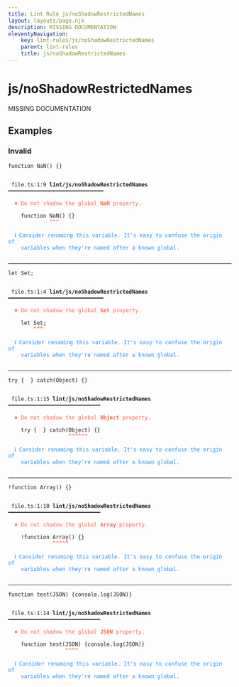 ```yaml
---
title: Lint Rule js/noShadowRestrictedNames
layout: layouts/page.njk
description: MISSING DOCUMENTATION
eleventyNavigation:
	key: lint-rules/js/noShadowRestrictedNames
	parent: lint-rules
	title: js/noShadowRestrictedNames
---
```


# js/noShadowRestrictedNames

MISSING DOCUMENTATION

<!-- EVERYTHING BELOW IS AUTOGENERATED. SEE SCRIPTS FOLDER FOR UPDATE SCRIPTS hash(0eda21f72f0a10982601068d74eb6838e53032a3) -->

## Examples
### Invalid
<pre class="language-text"><code class="language-text"><span class="token keyword">function</span> <span class="token variable">NaN</span><span class="token punctuation">(</span><span class="token punctuation">)</span> <span class="token punctuation">{</span><span class="token punctuation">}</span></code></pre>
<pre class="language-text"><code class="language-text">
 <span style="text-decoration-style: dotted;">file.ts:1:9</span> <strong>lint/js/noShadowRestrictedNames</strong> ━━━━━━━━━━━━━━━━━━━━━━━━━━━━━━

  <strong><span style="color: Tomato;">✖ </span></strong><span style="color: Tomato;">Do not shadow the global </span><span style="color: Tomato;"><strong>NaN</strong></span><span style="color: Tomato;"> property.</span>

    <span class="token keyword">function</span> <span class="token variable">NaN</span><span class="token punctuation">(</span><span class="token punctuation">)</span> <span class="token punctuation">{</span><span class="token punctuation">}</span>
             <span style="color: Tomato;"><strong>^</strong></span><span style="color: Tomato;"><strong>^</strong></span><span style="color: Tomato;"><strong>^</strong></span>

  <strong><span style="color: DodgerBlue;">ℹ </span></strong><span style="color: DodgerBlue;">Consider renaming this variable. It&apos;s easy to confuse the origin of</span>
    <span style="color: DodgerBlue;">variables when they&apos;re named after a known global.</span>

</code></pre>

---------------

<pre class="language-text"><code class="language-text"><span class="token keyword">let</span> <span class="token variable">Set</span><span class="token punctuation">;</span></code></pre>
<pre class="language-text"><code class="language-text">
 <span style="text-decoration-style: dotted;">file.ts:1:4</span> <strong>lint/js/noShadowRestrictedNames</strong> ━━━━━━━━━━━━━━━━━━━━━━━━━━━━━━

  <strong><span style="color: Tomato;">✖ </span></strong><span style="color: Tomato;">Do not shadow the global </span><span style="color: Tomato;"><strong>Set</strong></span><span style="color: Tomato;"> property.</span>

    <span class="token keyword">let</span> <span class="token variable">Set</span><span class="token punctuation">;</span>
        <span style="color: Tomato;"><strong>^</strong></span><span style="color: Tomato;"><strong>^</strong></span><span style="color: Tomato;"><strong>^</strong></span>

  <strong><span style="color: DodgerBlue;">ℹ </span></strong><span style="color: DodgerBlue;">Consider renaming this variable. It&apos;s easy to confuse the origin of</span>
    <span style="color: DodgerBlue;">variables when they&apos;re named after a known global.</span>

</code></pre>

---------------

<pre class="language-text"><code class="language-text"><span class="token keyword">try</span> <span class="token punctuation">{</span>  <span class="token punctuation">}</span> <span class="token keyword">catch</span><span class="token punctuation">(</span><span class="token variable">Object</span><span class="token punctuation">)</span> <span class="token punctuation">{</span><span class="token punctuation">}</span></code></pre>
<pre class="language-text"><code class="language-text">
 <span style="text-decoration-style: dotted;">file.ts:1:15</span> <strong>lint/js/noShadowRestrictedNames</strong> ━━━━━━━━━━━━━━━━━━━━━━━━━━━━━

  <strong><span style="color: Tomato;">✖ </span></strong><span style="color: Tomato;">Do not shadow the global </span><span style="color: Tomato;"><strong>Object</strong></span><span style="color: Tomato;"> property.</span>

    <span class="token keyword">try</span> <span class="token punctuation">{</span>  <span class="token punctuation">}</span> <span class="token keyword">catch</span><span class="token punctuation">(</span><span class="token variable">Object</span><span class="token punctuation">)</span> <span class="token punctuation">{</span><span class="token punctuation">}</span>
                   <span style="color: Tomato;"><strong>^</strong></span><span style="color: Tomato;"><strong>^</strong></span><span style="color: Tomato;"><strong>^</strong></span><span style="color: Tomato;"><strong>^</strong></span><span style="color: Tomato;"><strong>^</strong></span><span style="color: Tomato;"><strong>^</strong></span>

  <strong><span style="color: DodgerBlue;">ℹ </span></strong><span style="color: DodgerBlue;">Consider renaming this variable. It&apos;s easy to confuse the origin of</span>
    <span style="color: DodgerBlue;">variables when they&apos;re named after a known global.</span>

</code></pre>

---------------

<pre class="language-text"><code class="language-text"><span class="token operator">!</span><span class="token keyword">function</span> <span class="token variable">Array</span><span class="token punctuation">(</span><span class="token punctuation">)</span> <span class="token punctuation">{</span><span class="token punctuation">}</span></code></pre>
<pre class="language-text"><code class="language-text">
 <span style="text-decoration-style: dotted;">file.ts:1:10</span> <strong>lint/js/noShadowRestrictedNames</strong> ━━━━━━━━━━━━━━━━━━━━━━━━━━━━━

  <strong><span style="color: Tomato;">✖ </span></strong><span style="color: Tomato;">Do not shadow the global </span><span style="color: Tomato;"><strong>Array</strong></span><span style="color: Tomato;"> property.</span>

    <span class="token operator">!</span><span class="token keyword">function</span> <span class="token variable">Array</span><span class="token punctuation">(</span><span class="token punctuation">)</span> <span class="token punctuation">{</span><span class="token punctuation">}</span>
              <span style="color: Tomato;"><strong>^</strong></span><span style="color: Tomato;"><strong>^</strong></span><span style="color: Tomato;"><strong>^</strong></span><span style="color: Tomato;"><strong>^</strong></span><span style="color: Tomato;"><strong>^</strong></span>

  <strong><span style="color: DodgerBlue;">ℹ </span></strong><span style="color: DodgerBlue;">Consider renaming this variable. It&apos;s easy to confuse the origin of</span>
    <span style="color: DodgerBlue;">variables when they&apos;re named after a known global.</span>

</code></pre>

---------------

<pre class="language-text"><code class="language-text"><span class="token keyword">function</span> <span class="token variable">test</span><span class="token punctuation">(</span><span class="token variable">JSON</span><span class="token punctuation">)</span> <span class="token punctuation">{</span><span class="token variable">console</span><span class="token punctuation">.</span><span class="token variable">log</span><span class="token punctuation">(</span><span class="token variable">JSON</span><span class="token punctuation">)</span><span class="token punctuation">}</span></code></pre>
<pre class="language-text"><code class="language-text">
 <span style="text-decoration-style: dotted;">file.ts:1:14</span> <strong>lint/js/noShadowRestrictedNames</strong> ━━━━━━━━━━━━━━━━━━━━━━━━━━━━━

  <strong><span style="color: Tomato;">✖ </span></strong><span style="color: Tomato;">Do not shadow the global </span><span style="color: Tomato;"><strong>JSON</strong></span><span style="color: Tomato;"> property.</span>

    <span class="token keyword">function</span> <span class="token variable">test</span><span class="token punctuation">(</span><span class="token variable">JSON</span><span class="token punctuation">)</span> <span class="token punctuation">{</span><span class="token variable">console</span><span class="token punctuation">.</span><span class="token variable">log</span><span class="token punctuation">(</span><span class="token variable">JSON</span><span class="token punctuation">)</span><span class="token punctuation">}</span>
                  <span style="color: Tomato;"><strong>^</strong></span><span style="color: Tomato;"><strong>^</strong></span><span style="color: Tomato;"><strong>^</strong></span><span style="color: Tomato;"><strong>^</strong></span>

  <strong><span style="color: DodgerBlue;">ℹ </span></strong><span style="color: DodgerBlue;">Consider renaming this variable. It&apos;s easy to confuse the origin of</span>
    <span style="color: DodgerBlue;">variables when they&apos;re named after a known global.</span>

</code></pre>
